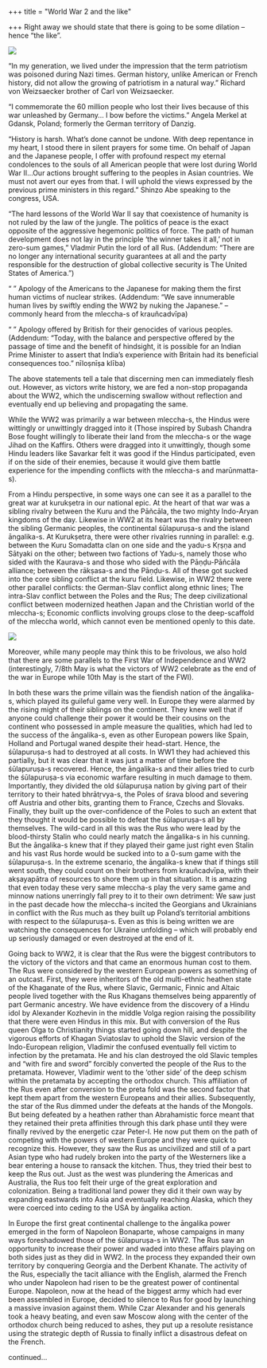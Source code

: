 +++
title = "World War 2 and the like"

+++
Right away we should state that there is going to be some dilation –
hence “the like”.

[![](https://lh3.googleusercontent.com/--Gq0uTa_xOI/VU8JZWLdIUI/AAAAAAAADTI/hMSdRrhWDBw/s800/American_propaganda.JPG)](https://picasaweb.google.com/lh/photo/zwcpmQl-aV57qSQObkjSbNMTjNZETYmyPJy0liipFm0?feat=embedwebsite)

“In my generation, we lived under the impression that the term
patriotism was poisoned during Nazi times. German history, unlike
American or French history, did not allow the growing of patriotism in a
natural way.” Richard von Weizsaecker brother of Carl von Weizsaecker.

“I commemorate the 60 million people who lost their lives because of
this war unleashed by Germany… I bow before the victims.” Angela Merkel
at Gdansk, Poland; formerly the German territory of Danzig.

“History is harsh. What’s done cannot be undone. With deep repentance in
my heart, I stood there in silent prayers for some time. On behalf of
Japan and the Japanese people, I offer with profound respect my eternal
condolences to the souls of all American people that were lost during
World War II…Our actions brought suffering to the peoples in Asian
countries. We must not avert our eyes from that. I will uphold the views
expressed by the previous prime ministers in this regard.” Shinzo Abe
speaking to the congress, USA.

“The hard lessons of the World War II say that coexistence of humanity
is not ruled by the law of the jungle. The politics of peace is the
exact opposite of the aggressive hegemonic politics of force. The path
of human development does not lay in the principle ‘the winner takes it
all,’ not in zero-sum games,” Vladmir Putin the lord of all Rus.
(Addendum: “There are no longer any international security guarantees at
all and the party responsible for the destruction of global collective
security is The United States of America.”)

“ ” Apology of the Americans to the Japanese for making them the first
human victims of nuclear strikes. (Addendum: “We save innumerable human
lives by swiftly ending the WW2 by nuking the Japanese.” – commonly
heard from the mleccha-s of krauñcadvīpa)

“ ” Apology offered by British for their genocides of various peoples.
(Addendum: “Today, with the balance and perspective offered by the
passage of time and the benefit of hindsight, it is possible for an
Indian Prime Minister to assert that India’s experience with Britain had
its beneficial consequences too.” nīloṣnīṣa klība)

The above statements tell a tale that discerning men can immediately
flesh out. However, as victors write history, we are fed a non-stop
propaganda about the WW2, which the undiscerning swallow without
reflection and eventually end up believing and propagating the same.

While the WW2 was primarily a war between mleccha-s, the Hindus were
wittingly or unwittingly dragged into it (Those inspired by Subash
Chandra Bose fought willingly to liberate their land from the mleccha-s
or the wage Jihad on the Kaffirs. Others were dragged into it
unwittingly, though some Hindu leaders like Savarkar felt it was good if
the Hindus participated, even if on the side of their enemies, because
it would give them battle experience for the impending conflicts with
the mleccha-s and marūnmatta-s).

From a Hindu perspective, in some ways one can see it as a parallel to
the great war at kurukṣetra in our national epic. At the heart of that
war was a sibling rivalry between the Kuru and the Pāñcāla, the two
mighty Indo-Aryan kingdoms of the day. Likewise in WW2 at its heart was
the rivalry between the sibling Germanic peoples, the continental
śūlapuruṣa-s and the island āngalika-s. At Kurukṣetra, there were
other rivalries running in parallel: e.g. between the Kuru Somadatta
clan on one side and the yadu-s Kṛṣṇa and Sātyaki on the other; between
two factions of Yadu-s, namely those who sided with the Kaurava-s and
those who sided with the Pāṇḍu-Pāñcāla alliance; between the rākṣasa-s
and the Pāṇḍu-s. All of these got sucked into the core sibling conflict
at the kuru field. Likewise, in WW2 there were other parallel conflicts:
the German-Slav conflict along ethnic lines; The intra-Slav conflict
between the Poles and the Rus; The deep civilizational conflict between
modernized heathen Japan and the Christian world of the mleccha-s;
Economic conflicts involving groups close to the deep-scaffold of the
mleccha world, which cannot even be mentioned openly to this date.

[![](https://lh3.googleusercontent.com/-fElc8KwTie0/VU8JdSisL2I/AAAAAAAADTQ/AFAgsXslgp4/s800/English_trampling_Hindus.jpg)](https://picasaweb.google.com/lh/photo/cF2V9pl0mnCMcXOJXJ8TK9MTjNZETYmyPJy0liipFm0?feat=embedwebsite)

Moreover, while many people may think this to be frivolous, we also hold
that there are some parallels to the First War of Independence and WW2
(interestingly, 7/8th May is what the victors of WW2 celebrate as the
end of the war in Europe while 10th May is the start of the FWI).

In both these wars the prime villain was the fiendish nation of the
āngalika-s, which played its guileful game very well. In Europe they
were alarmed by the rising might of their siblings on the continent.
They knew well that if anyone could challenge their power it would be
their cousins on the continent who possessed in ample measure the
qualities, which had led to the success of the āngalika-s, even as other
European powers like Spain, Holland and Portugal waned despite their
head-start. Hence, the śūlapuruṣa-s had to destroyed at all costs. In
WW1 they had achieved this partially, but it was clear that it was just
a matter of time before the śūlapuruṣa-s recovered. Hence, the
āngalika-s and their allies tried to curb the śūlapuruṣa-s via economic
warfare resulting in much damage to them. Importantly, they divided the
old śūlapuruṣa nation by giving part of their territory to their hated
bhrātṛvya-s, the Poles of śrava blood and severing off Austria and other
bits, granting them to France, Czechs and Slovaks. Finally, they built
up the over-confidence of the Poles to such an extent that they thought
it would be possible to defeat the śūlapuruṣa-s all by themselves. The
wild-card in all this was the Rus who were lead by the blood-thirsty
Stalin who could nearly match the āngalika-s in his cunning. But the
āngalika-s knew that if they played their game just right even Stalin
and his vast Rus horde would be sucked into to a 0-sum game with the
śūlapuruṣa-s. In the extreme scenario, the āngalika-s knew that if
things still went south, they could count on their brothers from
krauñcadvīpa, with their akṣayapātra of resources to shore them up in
that situation. It is amazing that even today these very same mleccha-s
play the very same game and minnow nations unerringly fall prey to it to
their own detriment: We saw just in the past decade how the mleccha-s
incited the Georgians and Ukrainians in conflict with the Rus much as
they built up Poland’s territorial ambitions with respect to the
śūlapuruṣa-s. Even as this is being written we are watching the
consequences for Ukraine unfolding – which will probably end up
seriously damaged or even destroyed at the end of it.

Going back to WW2, it is clear that the Rus were the biggest
contributors to the victory of the victors and that came an enormous
human cost to them. The Rus were considered by the western European
powers as something of an outcast. First, they were inheritors of the
old multi-ethnic heathen state of the Khaganate of the Rus, where
Slavic, Germanic, Finnic and Altaic people lived together with the Rus
Khagans themselves being apparently of part Germanic ancestry. We have
evidence from the discovery of a Hindu idol by Alexander Kozhevin in the
middle Volga region raising the possibility that there were even Hindus
in this mix. But with conversion of the Rus queen Olga to Christianity
things started going down hill, and despite the vigorous efforts of
Khagan Sviatoslav to uphold the Slavic version of the Indo-European
religion, Vladimir the confused eventually fell victim to infection by
the pretamata. He and his clan destroyed the old Slavic temples and
“with fire and sword” forcibly converted the people of the Rus to the
pretamata. However, Vladimir went to the ‘other side’ of the deep schism
within the pretamata by accepting the orthodox church. This affiliation
of the Rus even after conversion to the preta fold was the second factor
that kept them apart from the western Europeans and their allies.
Subsequently, the star of the Rus dimmed under the defeats at the hands
of the Mongols. But being defeated by a heathen rather than Abrahamistic
force meant that they retained their preta affinities through this dark
phase until they were finally revived by the energetic czar Peter-I. He
now put them on the path of competing with the powers of western Europe
and they were quick to recognize this. However, they saw the Rus as
uncivilized and still of a part Asian type who had rudely broken into
the party of the Westerners like a bear entering a house to ransack the
kitchen. Thus, they tried their best to keep the Rus out. Just as the
west was plundering the Americas and Australia, the Rus too felt their
urge of the great exploration and colonization. Being a traditional land
power they did it their own way by expanding eastwards into Asia and
eventually reaching Alaska, which they were coerced into ceding to the
USA by āngalika action.

In Europe the first great continental challenge to the āngalika power
emerged in the form of Napoleon Bonaparte, whose campaigns in many ways
foreshadowed those of the śūlapuruṣa-s in WW2. The Rus saw an
opportunity to increase their power and waded into these affairs playing
on both sides just as they did in WW2. In the process they expanded
their own territory by conquering Georgia and the Derbent Khanate. The
activity of the Rus, especially the tacit alliance with the English,
alarmed the French who under Napoleon had risen to be the greatest power
of continental Europe. Napoleon, now at the head of the biggest army
which had ever been assembled in Europe, decided to silence to Rus for
good by launching a massive invasion against them. While Czar Alexander
and his generals took a heavy beating, and even saw Moscow along with
the center of the orthodox church being reduced to ashes, they put up a
resolute resistance using the strategic depth of Russia to finally
inflict a disastrous defeat on the French.

continued…
